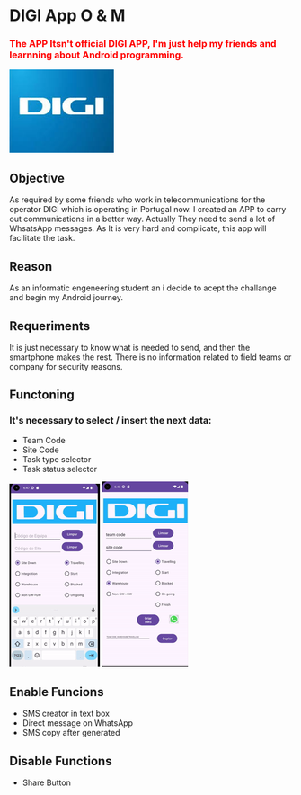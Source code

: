 # DIGI App O & M
### <span style="color:red">The APP Itsn't official DIGI APP, I'm just help my friends and learnning about Android programming.</p>

![Carregando...](readmeFiles/digi_logo.jpeg)
## Objective
As required by some friends who work in telecommunications for the operator DIGI which is operating in Portugal now. I created an APP to carry out communications in a better way.
Actually They need to send a lot of WhsatsApp messages. As It is very hard and complicate, this app will facilitate the task.

## Reason
As an informatic engeneering student an i decide to acept the challange and begin my Android journey.

## Requeriments
It is just necessary to know what is needed to send, and then the smartphone makes the rest.
There is no information related to field teams or company for security reasons.

## Functoning
### It's necessary to select / insert the next data:

* Team Code
* Site Code
* Task type selector
* Task status selector

![Carregando...](readmeFiles/apresentation.gif) ![Carregando...](readmeFiles/apresentation2.gif)

## Enable Funcions
 
* SMS creator in text box
* Direct message on WhatsApp
* SMS copy after generated

## Disable Functions

* Share Button

